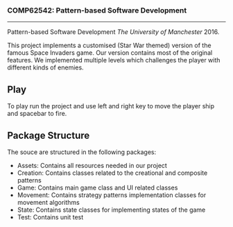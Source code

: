 ### COMP62542: Pattern-based Software Development
---------------------------------------

Pattern-based Software Development _The University of Manchester_ 2016.


This project implements a customised (Star War themed) version of the famous
Space Invaders game. Our version contains most of the original features. 
We implemented multiple levels which challenges the player with different kinds of enemies.

## Play

To play run the project and use left and right key to move the player ship and
spacebar to fire.

## Package Structure

The souce are structured in the following packages:

- Assets: Contains all resources needed in our project
- Creation: Contains classes related to the creational and composite patterns
- Game: Contains main game class and UI related classes
- Movement: Contains strategy patterns implementation classes for movement algorithms
- State: Contains state classes for implementing states of the game
- Test: Contains unit test
